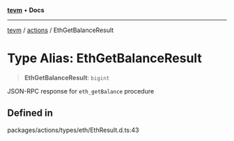[**tevm**](../../README.md) • **Docs**

***

[tevm](../../modules.md) / [actions](../README.md) / EthGetBalanceResult

# Type Alias: EthGetBalanceResult

> **EthGetBalanceResult**: `bigint`

JSON-RPC response for `eth_getBalance` procedure

## Defined in

packages/actions/types/eth/EthResult.d.ts:43
